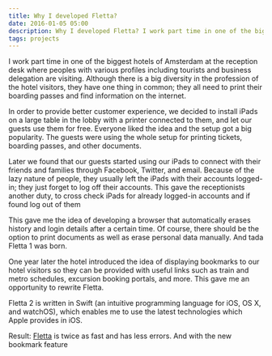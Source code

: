 ```yaml
---
title: Why I developed Fletta?
date: 2016-01-05 05:00
description: Why I developed Fletta? I work part time in one of the biggest hotels of Amsterdam at the reception desk where peoples with various profiles including tourists and business delegation are visiting. Although there is a big diversity in the profession of the hotel visitors, they have one thing in common; they all need to print their boarding passes and find information on the internet.
tags: projects
---
```


I work part time in one of the biggest hotels of Amsterdam at the reception desk where peoples with various profiles including tourists and business delegation are visiting. Although there is a big diversity in the profession of the hotel visitors, they have one thing in common; they all need to print their boarding passes and find information on the internet.

In order to provide better customer experience, we decided to install iPads on a large table in the lobby with a printer connected to them, and let our guests use them for free. Everyone liked the idea and the setup got a big popularity. The guests were using the whole setup for printing tickets, boarding passes, and other documents.

Later we found that our guests started using our iPads to connect with their friends and families through Facebook, Twitter, and email. Because of the lazy nature of people, they usually left the iPads with their accounts logged-in; they just forget to log off their accounts. This gave the receptionists another duty, to cross check iPads for already logged-in accounts and if found log out of them

This gave me the idea of developing a browser that automatically erases history and login details after a certain time. Of course, there should be the option to print documents as well as erase personal data manually. And tada Fletta 1 was born.

One year later the hotel introduced the idea of displaying bookmarks to our hotel visitors so they can be provided with useful links such as train and metro schedules, excursion booking portals, and more. This gave me an opportunity to rewrite Fletta.

Fletta 2 is written in Swift (an intuitive programming language for iOS, OS X, and watchOS), which enables me to use the latest technologies which Apple provides in iOS.

Result: [Fletta](../../../projects/fletta/) is twice as fast and has less errors. And with the new bookmark feature
